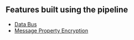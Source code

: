 ## Features built using the pipeline

* [Data Bus](/nservicebus/messaging/databus/)
* [Message Property Encryption](/nservicebus/security/property-encryption.md)

